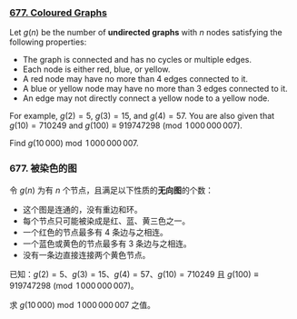 ### [677. Coloured Graphs](https://projecteuler.net/problem=677)

Let $g(n)$ be the number of **undirected graphs** with $n$ nodes satisfying the following properties:

- The graph is connected and has no cycles or multiple edges.
- Each node is either red, blue, or yellow.
- A red node may have no more than 4 edges connected to it.
- A blue or yellow node may have no more than 3 edges connected to it.
- An edge may not directly connect a yellow node to a yellow node.

For example, $g(2)=5$, $g(3)=15$, and $g(4) = 57$.
You are also given that $g(10) = 710249$ and $g(100) \equiv 919747298 \pmod{1\,000\,000\,007}$.

Find $g(10\,000) \bmod 1\,000\,000\,007$.


### 677. 被染色的图

令 $g(n)$ 为有 $n$ 个节点，且满足以下性质的**无向图**的个数：

- 这个图是连通的，没有重边和环。
- 每个节点只可能被染成是红、蓝、黄三色之一。
- 一个红色的节点最多有 4 条边与之相连。
- 一个蓝色或黄色的节点最多有 3 条边与之相连。
- 没有一条边直接连接两个黄色节点。

已知：$g(2)=5$、$g(3)=15$、$g(4) = 57$、$g(10) = 710249$ 且 $g(100) \equiv 919747298 \pmod{1\,000\,000\,007}$。

求 $g(10\,000) \bmod 1\,000\,000\,007$ 之值。
